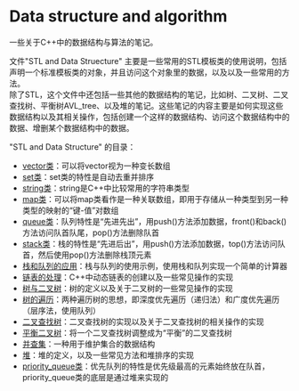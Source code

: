 # Data structure and algorithm
一些关于C++中的数据结构与算法的笔记。  
  
文件"STL and Data Struecture" 主要是一些常用的STL模板类的使用说明，包括声明一个标准模板类的对象，并且访问这个对象里的数据，以及以及一些常用的方法。  
除了STL，这个文件中还包括一些其他的数据结构的笔记，比如树、二叉树、二叉查找树、平衡树AVL_tree、以及堆的笔记。这些笔记的内容主要是如何实现这些数据结构以及其相关操作，包括创建一个这样的数据结构、访问这个数据结构中的数据、增删某个数据结构中的数据。  
  
"STL and Data Structure" 的目录：
- [vector类](./STL%20and%20Data%20Structure.md#vector)：可以将vector视为一种变长数组  
- [set类](./STL%20and%20Data%20Structure.md#set)：set类的特性是自动去重并排序  
- [string类](./STL%20and%20Data%20Structure.md#string)：string是C++中比较常用的字符串类型  
- [map类](./STL%20and%20Data%20Structure.md#map)：可以将map类看作是一种关联数组，即用于存储从一种类型到另一种类型的映射的“键-值”对数组  
- [queue类](./STL%20and%20Data%20Structure.md#queue)：队列特性是“先进先出”，用push()方法添加数据，front()和back()方法访问队首队尾，pop()方法删除队首  
- [stack类](./STL%20and%20Data%20Structure.md#stack)：栈的特性是“先进后出”，用push()方法添加数据，top()方法访问队首，然后使用pop()方法删除栈顶元素  
- [栈和队列的应用](./STL%20and%20Data%20Structure.md#stack&queue)：栈与队列的使用示例，使用栈和队列实现一个简单的计算器  
- [链表的处理](./STL%20and%20Data%20Structure.md#linked_table)：C++中动态链表的创建以及一些常见操作的实现  
- [树与二叉树](./STL%20and%20Data%20Structure.md#binary_tree)：树的定义以及关于二叉树的一些常见操作的实现  
- [树的遍历](./STL%20and%20Data%20Structure.md#tree)：两种遍历树的思想，即深度优先遍历（递归法）和广度优先遍历（层序法，使用队列）  
- [二叉查找树](./STL%20and%20Data%20Structure.md#bst)：二叉查找树的实现以及关于二叉查找树的相关操作的实现  
- [平衡二叉树](./STL%20and%20Data%20Structure.md#AVL_tree)：将一个二叉查找树调整成为“平衡”的二叉查找树  
- [并查集](./STL%20and%20Data%20Structure.md#union_and_find_set)：一种用于维护集合的数据结构  
- [堆](./STL%20and%20Data%20Structure.md#heap)：堆的定义，以及一些常见方法和堆排序的实现  
- [priority_queue类](./STL%20and%20Data%20Structure.md#priority_queue)：优先队列的特性是优先级最高的元素始终放在队首，priority_queue类的底层是通过堆来实现的  
